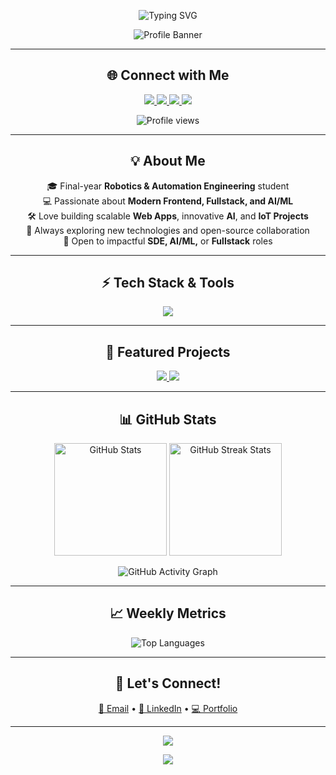 <!-- 💫 Modern, Clean, and Balanced GitHub Profile README for Omkar Yelsange -->

<p align="center">
  <img src="https://readme-typing-svg.herokuapp.com?font=Fira+Code&weight=700&size=32&pause=1500&color=0F85E6&center=true&vCenter=true&width=850&lines=Hi%2C+I'm+Omkar+Yelsange!;Creating+Impactful+Software.;Frontend+%2B+AI+Enthusiast.;Let's+Build+Something+Great!" alt="Typing SVG" />
</p>

<p align="center">
  <img src="https://capsule-render.vercel.app/api?type=wave&color=0F85E6&height=180&text=Welcome%20to%20My%20Profile!&fontAlign=50&fontAlignY=40&descAlign=50&descAlignY=70&fontColor=ffffff" alt="Profile Banner"/>
</p>

---

<h2 align="center">🌐 Connect with Me</h2>
<p align="center">
  <a href="https://github.com/OmkarYelsange">
    <img src="https://img.shields.io/badge/GitHub-181717?style=for-the-badge&logo=github&logoColor=white"/>
  </a>
  <a href="https://linkedin.com/in/omkar-yelsange">
    <img src="https://img.shields.io/badge/LinkedIn-0A66C2?style=for-the-badge&logo=linkedin&logoColor=white"/>
  </a>
  <a href="mailto:omkaryelsange1010@gmail.com">
    <img src="https://img.shields.io/badge/Email-D14836?style=for-the-badge&logo=gmail&logoColor=white"/>
  </a>
  <a href="https://omkaryelsange.vercel.app">
    <img src="https://img.shields.io/badge/Portfolio-000000?style=for-the-badge&logo=vercel&logoColor=white"/>
  </a>
</p>

<p align="center">
  <img src="https://komarev.com/ghpvc/?username=OmkarYelsange&style=for-the-badge&color=0F85E6" alt="Profile views"/>
</p>

---

<h2 align="center">💡 About Me</h2>

<p align="center">
🎓 Final-year <b>Robotics & Automation Engineering</b> student<br>
💻 Passionate about <b>Modern Frontend, Fullstack, and AI/ML</b><br>
🛠️ Love building scalable <b>Web Apps</b>, innovative <b>AI</b>, and <b>IoT Projects</b><br>
🌟 Always exploring new technologies and open-source collaboration<br>
👀 Open to impactful <b>SDE, AI/ML,</b> or <b>Fullstack</b> roles
</p>

---

<h2 align="center">⚡ Tech Stack & Tools</h2>

<p align="center">
  <img src="https://skillicons.dev/icons?i=js,react,nextjs,nodejs,express,html,css,tailwind,python,cpp,mongodb,mysql,firebase,git,github,vercel,netlify,vscode,arduino&perline=10" />
</p>

---

<h2 align="center">🚀 Featured Projects</h2>

<p align="center">
  <a href="https://github.com/OmkarYelsange/React-Project-E-Commerce-Website">
    <img src="https://github-readme-stats.vercel.app/api/pin/?username=OmkarYelsange&repo=React-Project-E-Commerce-Website&theme=tokyonight&border_color=0F85E6" />
  </a>
  <a href="https://github.com/OmkarYelsange/Mini-Chat-App">
    <img src="https://github-readme-stats.vercel.app/api/pin/?username=OmkarYelsange&repo=Mini-Chat-App&theme=tokyonight&border_color=0F85E6" />
  </a>
</p>

---

<h2 align="center">📊 GitHub Stats</h2>

<p align="center">
  <img height="180" src="https://github-readme-stats.vercel.app/api?username=OmkarYelsange&show_icons=true&theme=tokyonight&hide_border=true&border_radius=10" alt="GitHub Stats"/>
  <img height="180" src="https://github-readme-streak-stats.herokuapp.com/?user=OmkarYelsange&theme=tokyonight&hide_border=true&border_radius=10" alt="GitHub Streak Stats"/>
</p>

<p align="center">
  <img src="https://github-readme-activity-graph.vercel.app/graph?username=OmkarYelsange&bg_color=0D1117&color=0F85E6&line=0F85E6&point=FFFFFF&area=true&hide_border=true" alt="GitHub Activity Graph" />
</p>

---

<h2 align="center">📈 Weekly Metrics</h2>

<p align="center">
  <img src="https://github-readme-stats.vercel.app/api/top-langs/?username=OmkarYelsange&layout=compact&theme=tokyonight&hide_border=true" alt="Top Languages" />
</p>

---

<h2 align="center">🤝 Let's Connect!</h2>

<p align="center">
  <a href="mailto:omkaryelsange1010@gmail.com">📩 Email</a> •
  <a href="https://linkedin.com/in/omkar-yelsange">🔗 LinkedIn</a> •
  <a href="https://omkaryelsange.vercel.app">💻 Portfolio</a>
</p>

---

<p align="center">
  <img src="https://readme-typing-svg.herokuapp.com/?font=Fira+Code&weight=700&size=24&pause=2000&color=6CC644&center=true&vCenter=true&width=700&lines=Thanks+for+Visiting!;Open+to+Collaboration.;Let's+Code+🚀" />
</p>

<p align="center">
  <img src="https://capsule-render.vercel.app/api?type=wave&color=0F85E6&height=120&section=footer" />
</p>
